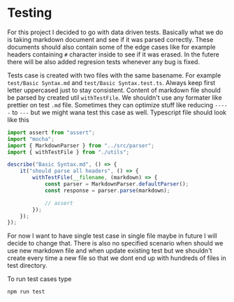 # Testing

For this project I decided to go with data driven tests. Basically what we do is taking markdown document and see if it was parsed correctly. These documents should also contain some of the edge cases like for example headers containing `#` character inside to see if it was erased. In the futere there will be also added regresion tests whenever any bug is fixed.

Tests case is created with two files with the same basename. For example `test/Basic Syntax.md` and `test/Basic Syntax.test.ts`. Always keep first letter uppercased just to stay consistent. Content of markdown file should be parsed by created util `withTestFile`. We shouldn't use any formater like prettier on test `.md` file. Sometimes they can optimize stuff like reducing `-----` to `---` but we might wana test this case as well. Typescript file should look like this

```ts
import assert from "assert";
import "mocha";
import { MarkdownParser } from "../src/parser";
import { withTestFile } from "./utils";

describe("Basic Syntax.md", () => {
    it("should parse all headers", () => {
        withTestFile(__filename, (markdown) => {
            const parser = MarkdownParser.defaultParser();
            const response = parser.parse(markdown);

            // assert
        });
    });
});
```

For now I want to have single test case in single file maybe in future I will decide to change that. There is also no specified scenario when should we use new markdown file and when update existing test but we shouldn't create every time a new file so that we dont end up with hundreds of files in test directory.

To run test cases type

```sh
npm run test
```
